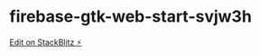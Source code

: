 # firebase-gtk-web-start-svjw3h

[Edit on StackBlitz ⚡️](https://stackblitz.com/edit/firebase-gtk-web-start-svjw3h)
